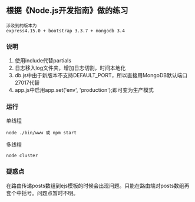 ## 根据《Node.js开发指南》做的练习
    
    涉及到的版本为
    express4.15.0 + bootstrap 3.3.7 + mongodb 3.4

### 说明

1. 使用include代替partials
2. 日志移入log文件夹，增加日志切割，时间本地化
3. db.js中由于新版本不支持DEFAULT_PORT，所以直接用MongoDB默认端口27017代替
4. app.js中启用app.set('env', 'production');即可变为生产模式

### 运行

单线程

    node ./bin/www 或 npm start

多线程

    node cluster

### 疑惑点

在路由传递posts数组到ejs模板的时候会出现问题。只能在路由端对posts数组再套个中括号。问题点暂时不明。